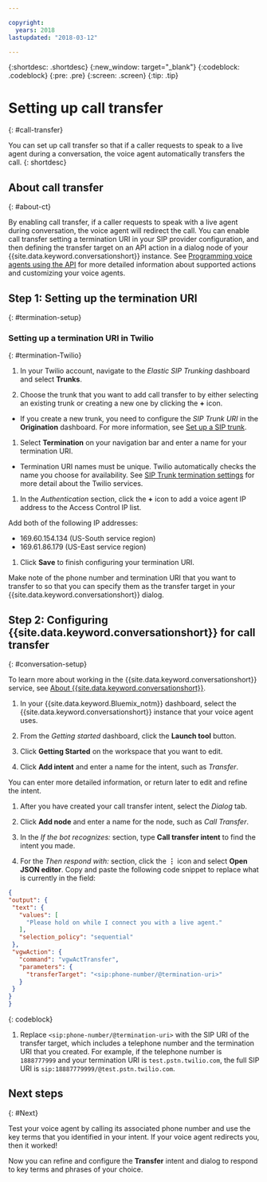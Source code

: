 ```yaml
---

copyright:
  years: 2018
lastupdated: "2018-03-12"

---
```


{:shortdesc: .shortdesc}
{:new_window: target="_blank"}
{:codeblock: .codeblock}
{:pre: .pre}
{:screen: .screen}
{:tip: .tip}


# Setting up call transfer
{: #call-transfer}

You can set up call transfer so that if a caller requests to speak to a live agent during a conversation, the voice agent automatically transfers the call.
{: shortdesc}

## About call transfer
{: #about-ct}

By enabling call transfer, if a caller requests to speak with a live agent during conversation, the voice agent will redirect the call. You can enable call transfer setting a termination URI in your SIP provider configuration, and then defining the transfer target on an API action in a dialog node of your {{site.data.keyword.conversationshort}} instance. See [Programming voice agents using the API](api.html) for more detailed information about supported actions and customizing your voice agents.

## Step 1: Setting up the termination URI
{: #termination-setup}

### Setting up a termination URI in Twilio
{: #termination-Twilio}

1. In your Twilio account, navigate to the _Elastic SIP Trunking_ dashboard and select **Trunks**.

1. Choose the trunk that you want to add call transfer to by either selecting an existing trunk or creating a new one by clicking the **+** icon.

  * If you create a new trunk, you need to configure the _SIP Trunk URI_ in the **Origination** dashboard.  For more information, see [Set up a SIP trunk](getting-started.html#step2).

1. Select **Termination** on your navigation bar and enter a name for your termination URI.

  * Termination URI names must be unique. Twilio automatically checks the name you choose for availability. See [SIP Trunk termination settings](https://www.twilio.com/docs/api/sip-trunking/getting-started#termination) for more detail about the Twilio services.

1. In the _Authentication_ section, click the **+** icon to add a voice agent IP address to the Access Control IP list.

  Add both of the following IP addresses:
   * 169.60.154.134 (US-South service region)
   * 169.61.86.179 (US-East service region)

1. Click **Save** to finish configuring your termination URI.

Make note of the phone number and termination URI that you want to transfer to so that you can specify them as the transfer target in your {{site.data.keyword.conversationshort}} dialog.


## Step 2: Configuring {{site.data.keyword.conversationshort}} for call transfer
{: #conversation-setup}

To learn more about working in the {{site.data.keyword.conversationshort}} service, see [About {{site.data.keyword.conversationshort}}](../../conversation/index.html#about).

1. In your {{site.data.keyword.Bluemix_notm}} dashboard, select the {{site.data.keyword.conversationshort}} instance that your voice agent uses.

1. From the _Getting started_ dashboard, click the **Launch tool** button.

1. Click **Getting Started** on the workspace that you want to edit.

1. Click **Add intent** and enter a name for the intent, such as _Transfer_.

  You can enter more detailed information, or return later to edit and refine the intent.

1. After you have created your call transfer intent, select the _Dialog_ tab.

1. Click **Add node** and enter a name for the node, such as _Call Transfer_.

1. In the _If the bot recognizes:_ section, type **Call transfer intent** to find the intent you made.

1. For the _Then respond with:_ section, click the **&vellip;** icon and select **Open JSON editor**. Copy and paste the following code snippet to replace what is currently in the field:

  ```json
{
 "output": {
   "text": {
     "values": [
       "Please hold on while I connect you with a live agent."
     ],
     "selection_policy": "sequential"
   },
   "vgwAction": {
     "command": "vgwActTransfer",
     "parameters": {
       "transferTarget": "<sip:phone-number/@termination-uri>"
     }
   }
 }
}
  ```
{: codeblock}

1. Replace `<sip:phone-number/@termination-uri>` with the SIP URI of the transfer target, which includes a telephone number and the termination URI that you created. For example, if the telephone number is `1888777999` and your termination URI is `test.pstn.twilio.com`, the full SIP URI is `sip:18887779999/@test.pstn.twilio.com`.

## Next steps
{: #Next}

Test your voice agent by calling its associated phone number and use the key terms that you identified in your intent. If your voice agent redirects you, then it worked!

Now you can refine and configure the **Transfer** intent and dialog to respond to key terms and phrases of your choice.
